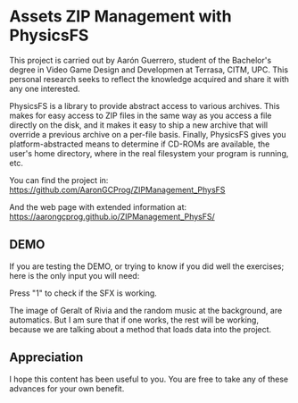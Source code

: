 # Assets ZIP Management with PhysicsFS

This project is carried out by Aarón Guerrero, student of the Bachelor's degree in Video Game Design and Developmen at Terrasa, CITM, UPC. This personal research seeks to reflect the knowledge acquired and share it with any one interested.

PhysicsFS is a library to provide abstract access to various archives. This makes for easy access to ZIP files in the same way as you access a file directly on the disk, and it makes it easy to ship a new archive that will override a previous archive on a per-file basis. Finally, PhysicsFS gives you platform-abstracted means to determine if CD-ROMs are available, the user's home directory, where in the real filesystem your program is running, etc.


You can find the project in: https://github.com/AaronGCProg/ZIPManagement_PhysFS

And the web page with extended information at: https://aarongcprog.github.io/ZIPManagement_PhysFS/


## DEMO

If you are testing the DEMO, or trying to know if you did well the exercises; here is the only input you will need:

Press "1" to check if the SFX is working.

The image of Geralt of Rivia and the random music at the background, are automatics. But I am sure that if one works, the rest will be working, because we are talking about a method that loads data into the project.


## Appreciation

I hope this content has been useful to you. You are free to take any of these advances for your own benefit.
